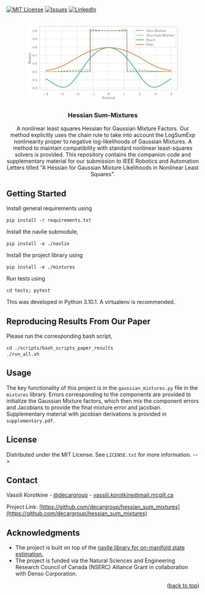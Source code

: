 <!-- From https://github.com/othneildrew/Best-README-Template?tab=readme-ov-file -->
<a name="readme-top"></a>

<!-- [![Contributors][contributors-shield]][contributors-url] -->
<!-- [![Forks][forks-shield]][forks-url] -->
<!-- [![Stargazers][stars-shield]][stars-url] -->
[![MIT License][license-shield]][license-url]
[![Issues][issues-shield]][issues-url]
[![LinkedIn][linkedin-shield]][linkedin-url]



<!-- PROJECT LOGO -->
<br />
<div align="center">
  <a href="https://github.com/decargroup/hessian_sum_mixtures">
    <img src="figs/hessians.png" alt="Logo" width="400" height="200">
  </a>

<h3 align="center">Hessian Sum-Mixtures</h3>

  <p align="center">
    A nonlinear least squares Hessian for Gaussian Mixture Factors. 
    Our method explicitly uses the chain rule
    to take into account the LogSumExp nonlinearity proper to negative log-likelihoods of Gaussian Mixtures. 
    A method to maintain compatibility with standard nonlinear least-squares solvers is provided. This repository contains the companion code 
    and supplementary material for our submission to IEEE Robotics and Automation Letters titled "A Hessian for Gaussian Mixture Likelihoods in Nonlinear Least Squares".
  </p>
</div>

## Getting Started
Install general requirements using
```
pip install -r requirements.txt
```
Install the navlie submodule, 
```
pip install -e ./navlie
```
Install the project library using 
```
pip install -e ./mixtures
```
Run tests using 
```
cd tests; pytest
```

This was developed in Python 3.10.1. A virtualenv is recommended. 
<!-- 
### Prerequisites

This is an example of how to list things you need to use the software and how to install them.
* npm
  ```sh
  npm install npm@latest -g
  ```

### Installation

1. Get a free API Key at [https://example.com](https://example.com)
2. Clone the repo
   ```sh
   git clone https://github.com/decargroup/hessian_sum_mixtures.git
   ```
3. Install NPM packages
   ```sh
   npm install
   ```
4. Enter your API in `config.js`
   ```js
   const API_KEY = 'ENTER YOUR API';
   ```

<p align="right">(<a href="#readme-top">back to top</a>)</p> -->

## Reproducing Results From Our Paper
Please run the corresponding bash script,
```
cd ./scripts/bash_scripts_paper_results
./run_all.sh
```

<!-- USAGE EXAMPLES -->
## Usage
The key functionality of this project is in the ```gaussian_mixtures.py``` file in the
```mixtures``` library. Errors corresponding to the components are provided to initialize 
the Gaussian Mixture factors, which then mix the component errors and Jacobians to provide
the final mixture error and jacobian. 
Supplementary material with jacobian derivations is provided in ```supplementary.pdf```. 

## License

Distributed under the MIT License. See `LICENSE.txt` for more information. -->

## Contact

Vassili Korotkine - [@decargroup](https://twitter.com/decargroup) - vassili.korotkine@mail.mcgill.ca

Project Link: [https://github.com/decargroup/hessian_sum_mixtures](https://github.com/decargroup/hessian_sum_mixtures)
<!-- <p align="right">(<a href="#readme-top">back to top</a>)</p> -->
<!-- ACKNOWLEDGMENTS -->

## Acknowledgments

* The project is built on top of the [navlie library for on-manifold state estimation.](https://github.com/decargroup/navlie)
* The project is funded via the Natural Sciences and Engineering Research Council of Canada (NSERC) Alliance Grant in collaboration with Denso Corporation.
<p align="right">(<a href="#readme-top">back to top</a>)</p>

<!-- MARKDOWN LINKS & IMAGES -->
<!-- https://www.markdownguide.org/basic-syntax/#reference-style-links -->
<!-- [contributors-shield]: https://img.shields.io/github/contributors/decargroup/hessian_sum_mixtures.svg?style=for-the-badge -->
<!-- [contributors-url]: https://github.com/decargroup/hessian_sum_mixtures/graphs/contributors -->
<!-- [forks-shield]: https://img.shields.io/github/forks/decargroup/hessian_sum_mixtures.svg?style=for-the-badge -->
<!-- [forks-url]: https://github.com/decargroup/hessian_sum_mixtures/network/members -->
<!-- [stars-shield]: https://img.shields.io/github/stars/decargroup/hessian_sum_mixtures.svg?style=for-the-badge -->
<!-- [stars-url]: https://github.com/decargroup/hessian_sum_mixtures/stargazers -->
[issues-shield]: https://img.shields.io/github/issues/decargroup/hessian_sum_mixtures.svg?style=for-the-badge
[issues-url]: https://github.com/decargroup/hessian_sum_mixtures/issues
[license-shield]: https://img.shields.io/github/license/decargroup/hessian_sum_mixtures.svg?style=for-the-badge
[license-url]: https://github.com/decargroup/hessian_sum_mixtures/blob/main/LICENSE
[linkedin-shield]: https://img.shields.io/badge/-LinkedIn-black.svg?style=for-the-badge&logo=linkedin&colorB=555
[linkedin-url]: https://ca.linkedin.com/company/decargroup
[product-screenshot]: images/screenshot.png
<!-- [Next.js]: https://img.shields.io/badge/next.js-000000?style=for-the-badge&logo=nextdotjs&logoColor=white -->
<!-- [Next-url]: https://nextjs.org/ -->
<!-- [React.js]: https://img.shields.io/badge/React-20232A?style=for-the-badge&logo=react&logoColor=61DAFB -->
<!-- [React-url]: https://reactjs.org/ -->
<!-- [Vue.js]: https://img.shields.io/badge/Vue.js-35495E?style=for-the-badge&logo=vuedotjs&logoColor=4FC08D -->
<!-- [Vue-url]: https://vuejs.org/ -->
<!-- [Angular.io]: https://img.shields.io/badge/Angular-DD0031?style=for-the-badge&logo=angular&logoColor=white -->
<!-- [Angular-url]: https://angular.io/ -->
<!-- [Svelte.dev]: https://img.shields.io/badge/Svelte-4A4A55?style=for-the-badge&logo=svelte&logoColor=FF3E00 -->
<!-- [Svelte-url]: https://svelte.dev/ -->
<!-- [Laravel.com]: https://img.shields.io/badge/Laravel-FF2D20?style=for-the-badge&logo=laravel&logoColor=white -->
<!-- [Laravel-url]: https://laravel.com -->
<!-- [Bootstrap.com]: https://img.shields.io/badge/Bootstrap-563D7C?style=for-the-badge&logo=bootstrap&logoColor=white -->
<!-- [Bootstrap-url]: https://getbootstrap.com -->
<!-- [JQuery.com]: https://img.shields.io/badge/jQuery-0769AD?style=for-the-badge&logo=jquery&logoColor=white -->
<!-- [JQuery-url]: https://jquery.com  -->
